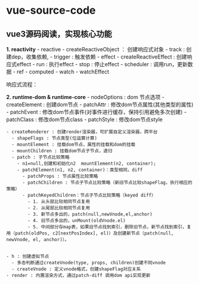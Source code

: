 # vue-source-code


## vue3源码阅读，实现核心功能


 **1. reactivity**
    - reactive
      - createReactiveObject ： 创建响应式对象
      - track : 创建dep，收集依赖,
      - trigger : 触发依赖
    - effect
      - createReactiveEffect : 创建响应式effect
      - run : 执行effect
      - stop : 停止effect
      - scheduler : 调用run，更新数据
    - ref
    - computed
    - watch
    - watchEffect

 响应式流程：

 **2. runtime-dom & runtime-core**
    - nodeOptions : dom 节点选项
      - createElement : 创建dom节点
      - patchAttr :  修改dom节点属性(其他类型的属性)
      - patchEvent : 修改dom节点事件(对事件进行缓存，保持引用避免多次创建)
      - patchClass : 修改dom节点class
      - patchStyle : 修改dom节点style

    - createRenderer : 创建render渲染器，可扩展自定义渲染器，跨平台
      - shapeFlags : 节点类型(位运算计算)
      - mountElement : 挂载dom节点，属性的挂载和dom的挂载
      - mountChildren : 挂载dom节点子节点，递归
      - patch : 子节点比较策略
        - n1=null,创建和初始化n2  mountElement(n2, container);
        - patchElement(n1, n2, container)：类型相同，diff
          - patchProps : 节点属性比较策略
          - patchChildren : 节点子节点比较策略（新旧节点比较shapeFlag，执行相应的策略）
          - patchKeyedChildren：节点子节点比较策略（keyed diff）
            - 1. 从头部比较相同节点复用
            - 2. 从尾部比较相同节点复用
            - 3. 新节点多出的，patch(null,newVnode,el,anchor)
            - 4. 旧节点多出的，unMount(oldVnode.el)
            - 5. 中间部分存map表，如果旧节点找到索引，删除旧节点，新节点找到索引，复用（patch(oldPos, c2[nextPosIndex], el)）及创建新节点（patch(null, newVnode, el, anchor)）。


    - h : 创建虚拟节点
      - 多态判断通过createVnode(type, props, children)创建不同vnode
      - createVnode : 定义vnode格式，创建shapeFlag对应关系
    - render : 内置渲染方式，通过patch-diff 调用dom api实现更新
    